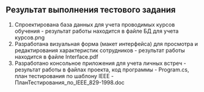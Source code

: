 ## Результат выполнения тестового задания
1. Спроектирована база данных для учета проводимых курсов обучения - результат работы находится в файле БД для учета курсов.png
2. Разработана визуальная форма (макет интерфейса) для просмотра и редактирования характеристик сотрудников - результат работы находится в файле Interface.pdf
3. Разработано консольное приложения для учета личных встреч - результат работы в файлах проекта, код программы - Program.cs, план тестирования по шаблону IEEE - ПланТестирования_по_IEEE_829-1998.doc
   
